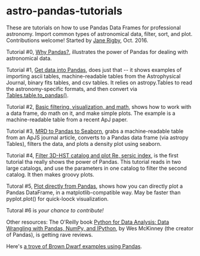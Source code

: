 # astro-pandas-tutorials
These are tutorials on how to use Pandas Data Frames for professional astronomy.  Import common types of astronomical data, filter, sort, and plot.  Contributions welcome!  Started by <a href="http://www.janerigby.net/">Jane Rigby</a>, Oct. 2016.

Tutorial #0, <a href="https://github.com/janerigby/astro-pandas-tutorials/blob/master/Why%20Pandas.ipynb">Why Pandas?</a>, illustrates the power of Pandas for dealing with astronomical data.

Tutorial #1, <a href="https://github.com/janerigby/astro-pandas-tutorials/blob/master/Get%20data%20into%20pandas.ipynb">Get data into Pandas</a>, does just that -- it shows examples of importing ascii tables, machine-readable tables from the Astrophysical Journal, binary fits tables, and csv tables.  It relies on astropy.Tables to read the astronomy-specific formats, and then convert via <a href="http://docs.astropy.org/en/stable/table/pandas.html">Tables.table.to_pandas()</a>.

Tutorial #2, <a href="https://github.com/janerigby/astro-pandas-tutorials/blob/master/Basic%20filtering%2C%20visualization%2C%20and%20math.ipynb">
Basic filtering, visualization, and math</a>, shows how to work with a data frame, do math on it, and make simple plots. The example is a machine-readable table from a recent ApJ paper. 

Tutorial #3, <a href="https://github.com/janerigby/astro-pandas-tutorials/blob/master/MRD%20to%20Pandas%20to%20Seaborn%20plot.ipynb">MRD to Pandas to Seaborn</a>, grabs a machine-readable table from an ApJS journal article, converts to a Pandas data frame (via astropy Tables), filters the data, and plots a density plot using seaborn.

Tutorial #4, <a href="https://github.com/janerigby/astro-pandas-tutorials/blob/master/Filter%203D-HST%20catalog%20and%20plot%20R_e%2C%20sersic%20index.ipynb">Filter 3D-HST catalog and plot Re, sersic index</a>, is the first tutorial tha really shows the power of Pandas.  This tutorial reads in two large catalogs, and use the parameters in one catalog to filter the second catalog.  It then makes groovy plots.

Tutoral #5, <a href="https://github.com/janerigby/astro-pandas-tutorials/blob/master/Plot%20directly%20from%20Pandas.ipynb">Plot directly from Pandas</a>, shows how you can directly plot a Pandas DataFrame, in a matplotlib-compatible way.  May be faster than pyplot.plot() for quick-loock visualization.

Tutoral #6 is *your chance to contribute!*

Other resources:
The O'Reilly book <a href="http://shop.oreilly.com/product/0636920023784.do">
Python for Data Analysis: Data Wrangling with Pandas, NumPy, and IPython</a>, by Wes McKinney 
(the creator of Pandas), is getting rave reviews.  

Here's <a href="https://github.com/BrownDwarf/ApJdataFrames">a trove of Brown Dwarf examples 
using Pandas</a>.


